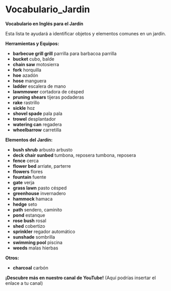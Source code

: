 # Vocabulario_Jardin



**Vocabulario en Inglés para el Jardín**

Esta lista te ayudará a identificar objetos y elementos comunes en un jardín.

**Herramientas y Equipos:**

*   **barbecue grill   grill**    parrilla para barbacoa   parrilla
*   **bucket**    cubo, balde
*   **chain saw**    motosierra
*   **fork**    horquilla
*   **hoe**    azadón
*   **hose**    manguera
*   **ladder**    escalera de mano
*   **lawnmower**    cortadora de césped
*   **pruning shears**    tijeras podaderas
*   **rake**    rastrillo
*   **sickle**    hoz
*   **shovel   spade**    pala   pala
*   **trowel**    desplantador
*   **watering can**    regadera
*   **wheelbarrow**    carretilla

**Elementos del Jardín:**

*   **bush   shrub**    arbusto   arbusto
*   **deck chair   sunbed**    tumbona, reposera   tumbona, reposera
*   **fence**    cerca
*   **flower bed**    arriate, parterre
*   **flowers**    flores
*   **fountain**    fuente
*   **gate**    verja
*   **grass   lawn**    pasto   césped
*   **greenhouse**    invernadero
*   **hammock**    hamaca
*   **hedge**    seto
*   **path**    sendero, caminito
*   **pond**    estanque
*   **rose bush**    rosal
*   **shed**    cobertizo
*   **sprinkler**    regador automático
*   **sunshade**    sombrilla
*   **swimming pool**    piscina
*   **weeds**    malas hierbas

**Otros:**

*   **charcoal**    carbón

**¡Descubre más en nuestro canal de YouTube!** (Aquí podrías insertar el enlace a tu canal)

